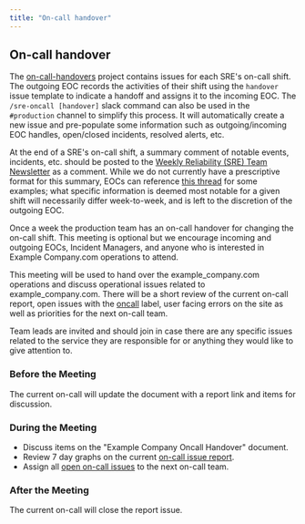 ```yaml
---
title: "On-call handover"
---
```


## On-call handover

The [on-call-handovers](https://example_company.com/example_company-com/gl-infra/on-call-handovers/issues) project contains issues for each SRE's on-call shift. The outgoing EOC records the activities of their shift using the `handover` issue template to indicate a handoff and assigns it to the incoming EOC. The `/sre-oncall [handover]` slack command can also be used in the `#production` channel to simplify this process. It will automatically create a new issue and pre-populate some information such as outgoing/incoming EOC handles, open/closed incidents, resolved alerts, etc.

At the end of a SRE's on-call shift, a summary comment of notable events, incidents, etc. should be posted to the [Weekly Reliability (SRE) Team Newsletter](https://example_company.com/example_company-com/gl-infra/reliability-reports/-/issues/?label_name%5B%5D=Reliability-Team-Newsletter) as a comment. While we do not currently have a prescriptive format for this summary, EOCs can reference [this thread](https://example_company.com/example_company-com/gl-infra/infrastructure/-/issues/12323#note_487947960) for some examples; what specific information is deemed most notable for a given shift will necessarily differ week-to-week, and is left to the discretion of the outgoing EOC.

Once a week the production team has an on-call handover for changing the on-call shift. This meeting is optional but we encourage incoming and outgoing EOCs, Incident Managers, and anyone who is interested in Example Company.com operations to attend.

This meeting will be used to hand over the example_company.com operations and discuss operational issues related to example_company.com. There will be a short review of the current on-call report, open issues with the [oncall](https://example_company.com/example_company-com/infrastructure/issues?scope=all&utf8=%E2%9C%93&state=opened&label_name[]=oncall) label, user facing errors on the site as well as priorities for the next on-call team.

Team leads are invited and should join in case there are any specific issues related to the service they are responsible for or anything they would like to give attention to.

### Before the Meeting

The current on-call will update the document with a report link and items for discussion.

### During the Meeting

* Discuss items on the "Example Company Oncall Handover" document.
* Review 7 day graphs on the current [on-call issue report](https://example_company.com/example_company-com/infrastructure/issues?scope=all&utf8=%E2%9C%93&state=closed&label_name[]=oncall%20report).
* Assign all [open on-call issues](https://example_company.com/example_company-com/infrastructure/issues?scope=all&utf8=%E2%9C%93&state=opened&label_name[]=oncall) to the next on-call team.

### After the Meeting

The current on-call will close the report issue.
